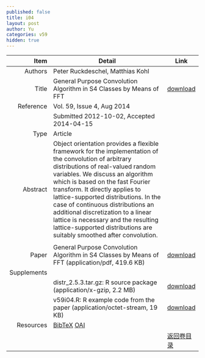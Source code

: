 ```yaml
---
published: false
title: i04
layout: post
author: Yu
categories: v59
hidden: true
---
```


| Item | Detail | Link |
|---:|---|---|
| Authors | Peter Ruckdeschel, Matthias Kohl| |
| Title |General Purpose Convolution Algorithm in S4 Classes by Means of FFT | [download](http://www.jstatsoft.org/v59/i04/paper) |
| Reference |Vol. 59, Issue 4, Aug 2014 | |
| | Submitted 2012-10-02, Accepted 2014-04-15| | 
| Type | Article| |
| Abstract | Object orientation provides a flexible framework for the implementation of the convolution of arbitrary distributions of real-valued random variables. We discuss an algorithm which is based on the fast Fourier transform. It directly applies to lattice-supported distributions. In the case of continuous distributions an additional discretization to a linear lattice is necessary and the resulting lattice-supported distributions are suitably smoothed after convolution.
| |
| Paper | General Purpose Convolution Algorithm in S4 Classes by Means of FFT  (application/pdf, 419.6 KB)| [download](http://www.jstatsoft.org/v59/i04/paper) |
| Supplements | | |
| |distr_2.5.3.tar.gz: R source package  (application/x-gzip, 2.2 MB)|  [download](http://www.jstatsoft.org/v59/i04/supp/1) |
| |v59i04.R:           R example code from the paper  (application/octet-stream, 19 KB)|  [download](http://www.jstatsoft.org/v59/i04/supp/2) |
| Resources | [BibTeX](http://www.jstatsoft.org/v59/i04/bibtex) [OAI](http://www.jstatsoft.org/oai?verb=GetRecord&identifier=oai.jstatsoft/v59/i04&prefix=oai_dc)| |
| |  | [返回卷目录]({{site.baseurl}}/volume/v59.html) |